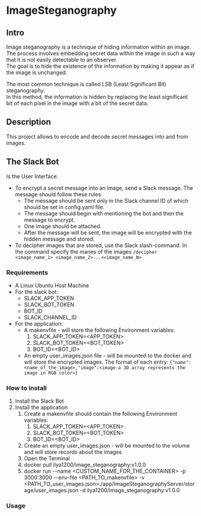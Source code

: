 # ImageSteganography

## Intro
Image steganography is a technique of hiding information within an image.\
The process involves embedding secret data within the image in such a way that it is not easily detectable to an observer.\
The goal is to hide the existence of the information by making it appear as if the image is unchanged.

The most common technique is called LSB (Least Significant Bit) steganography.\
In this method, the information is hidden by replacing the least significant bit of each pixel in the image with a bit of the secret data.

## Description
This project allows to encode and decode secret messages into and from images.


## The Slack Bot
   Is the User Interface.

  * To encrypt a secret message into an image, send a Slack message. The message should follow these rules:
    * The message should be sent only in the Slack channel ID of which should be set in config.yaml file.
    * The message should begin with mentioning the bot and then the message to encrypt.
    * One image should be attached.
    * After the message will be sent, the image will be encrypted with the hidden message and stored.
  * To decipher images that are stored, use the Slack slash-command. In the command specify the manes of the images
  `/decipher <image_name_1> <image_name_2>...<<image_name_N>`


### Requirements
* A Linux Ubuntu Host Machine
* For the slack bot:
  * SLACK_APP_TOKEN
  * SLACK_BOT_TOKEN
  * BOT_ID
  * SLACK_CHANNEL_ID
* For the application:
  * A makenvfile  - will store the following Environment variables:
    1. SLACK_APP_TOKEN=<APP_TOKEN>
    2. SLACK_BOT_TOKEN=<BOT_TOKEN>
    3. BOT_ID=<BOT_ID>
  * An empty user_images.json file - will be mounted to the docker and will store the encrypted images. 
  The format of each entry: `{"name":<name_of_the_image>,"image":<image-a 3D array represents the image in RGB color>}`


### How to install
1. Install the Slack Bot
2. Install the application
   1. Create a makenvfile should contain the following Environment variables:
      1. SLACK_APP_TOKEN=<APP_TOKEN>
      2. SLACK_BOT_TOKEN=<BOT_TOKEN>
      3. BOT_ID=<BOT_ID>
   2. Create an empty user_images.json - will be mounted to the volume and will store records about the images
   3. Open the Terminal
   4. docker pull ilya1200/image_steganography:v1.0.0
   5. docker run --name <CUSTOM_NAME_FOR_THE_CONTAINER> -p 3000:3000 --env-file <PATH_TO_makenvfile> -v <PATH_TO_user_images.json>:/app/ImageSteganographyServer/storage/user_images.json -d ilya1200/image_steganography:v1.0.0


### Usage
